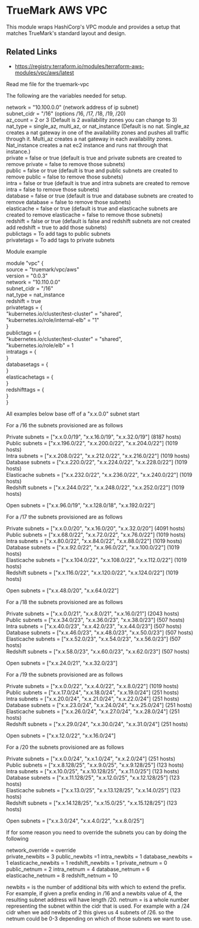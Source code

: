 # TrueMark AWS VPC

This module wraps HashiCorp's VPC module and provides a setup that matches TrueMark's standard layout and design.


## Related Links
 - https://registry.terraform.io/modules/terraform-aws-modules/vpc/aws/latest

Read me file for the truemark-vpc

The following are the variables needed for setup.

network = "10.100.0.0" (network address of ip subnet)<br />
subnet_cidr = "/16" (options /16, /17, /18, /19, /20)<br />
az_count = 2 or 3 (Default is 2 availability zones you can change to 3)<br />
nat_type = single_az, multi_az, or nat_instance (Default is no nat. Single_az creates a nat gateway in one of the availability zones and pushes all traffic through it. Multi_az creates a nat gateway in each availability zones. Nat_instance creates a nat ec2 instance and runs nat through that instance.)<br />
private = false or true (default is true and private subnets are created to remove private = false to remove those subnets)<br />
public = false or true (default is true and public subnets are created to remove public = false to remove those subnets)<br />
intra = false or true (default is true and intra subnets are created to remove intra = false to remove those subnets)<br />
database = false or true (default is true and database subnets are created to remove database = false to remove those subnets)<br />
elasticache = false or true (default is true and elasticache subnets are created to remove elasticache = false to remove those subnets)<br />
redshift = false or true (default is false and redshift subnets are not created add redshift = true to add those subnets)<br />
publictags = To add tags to public subnets<br />
privatetags = To add tags to private subnets<br />

Module example<br />

module "vpc" {<br />
source = "truemark/vpc/aws"<br />
version         = "0.0.3"<br />
network = "10.110.0.0"<br />
subnet_cidr = "/16"<br />
nat_type = nat_instance<br />
redshift = true<br />
privatetags = {<br />
"kubernetes.io/cluster/test-cluster" = "shared",<br />
"kubernetes.io/role/internal-elb"      = "1"<br />
}<br />
publictags = {<br />
"kubernetes.io/cluster/test-cluster" = "shared",<br />
"kubernetes.io/role/elb"             = 1<br />
intratags = {<br />
}<br />
databasetags = {<br />
}<br />
elasticachetags = {<br />
}<br />
redshifttags = {<br />
}<br />
}<br />

All examples below base off of a "x.x.0.0" subnet start

For a /16 the subnets provisioned are as follows

Private subnets = ["x.x.0.0/19", "x.x.16.0/19", "x.x.32.0/19"] (8187 hosts)<br />
Public subnets = ["x.x.196.0/22", "x.x.200.0/22", "x.x.204.0/22"] (1019 hosts)<br />
Intra subnets = ["x.x.208.0/22", "x.x.212.0/22", "x.x.216.0/22"] (1019 hosts)<br />
Database subnets = ["x.x.220.0/22", "x.x.224.0/22", "x.x.228.0/22"] (1019 hosts)<br />
Elasticache subnets = ["x.x.232.0/22", "x.x.236.0/22", "x.x.240.0/22"] (1019 hosts)<br />
Redshift subnets = ["x.x.244.0/22", "x.x.248.0/22", "x.x.252.0/22"] (1019 hosts)<br />

Open subnets = ["x.x.96.0/19", "x.x.128.0/18", "x.x.192.0/22"]

For a /17 the subnets provisioned are as follows

Private subnets = ["x.x.0.0/20", "x.x.16.0/20", "x.x.32.0/20"] (4091 hosts)<br />
Public subnets = ["x.x.68.0/22", "x.x.72.0/22", "x.x.76.0/22"] (1019 hosts)<br />
Intra subnets = ["x.x.80.0/22", "x.x.84.0/22", "x.x.88.0/22"] (1019 hosts)<br />
Database subnets = ["x.x.92.0/22", "x.x.96.0/22", "x.x.100.0/22"] (1019 hosts)<br />
Elasticache subnets = ["x.x.104.0/22", "x.x.108.0/22", "x.x.112.0/22"] (1019 hosts)<br />
Redshift subnets = ["x.x.116.0/22", "x.x.120.0/22", "x.x.124.0/22"] (1019 hosts)<br />

Open subnets = ["x.x.48.0/20", "x.x.64.0/22"]

For a /18 the subnets provisioned are as follows

Private subnets = ["x.x.0.0/21", "x.x.8.0/21", "x.x.16.0/21"] (2043 hosts)<br />
Public subnets = ["x.x.34.0/23", "x.x.36.0/23", "x.x.38.0/23"] (507 hosts)<br />
Intra subnets = ["x.x.40.0/23", "x.x.42.0/23", "x.x.44.0/23"] (507 hosts)<br />
Database subnets = ["x.x.46.0/23", "x.x.48.0/23", "x.x.50.0/23"] (507 hosts)<br />
Elasticache subnets = ["x.x.52.0/23", "x.x.54.0/23", "x.x.56.0/23"] (507 hosts)<br />
Redshift subnets = ["x.x.58.0/23", "x.x.60.0/23", "x.x.62.0/23"] (507 hosts)<br />

Open subnets = ["x.x.24.0/21", "x.x.32.0/23"]

For a /19 the subnets provisioned are as follows

Private subnets = ["x.x.0.0/22", "x.x.4.0/22", "x.x.8.0/22"] (1019 hosts)<br />
Public subnets = ["x.x.17.0/24", "x.x.18.0/24", "x.x.19.0/24"] (251 hosts)<br />
Intra subnets = ["x.x.20.0/24", "x.x.21.0/24", "x.x.22.0/24"] (251 hosts)<br />
Database subnets = ["x.x.23.0/24", "x.x.24.0/24", "x.x.25.0/24"] (251 hosts)<br />
Elasticache subnets = ["x.x.26.0/24", "x.x.27.0/24", "x.x.28.0/24"] (251 hosts)<br />
Redshift subnets = ["x.x.29.0/24", "x.x.30.0/24", "x.x.31.0/24"] (251 hosts)<br />

Open subnets = ["x.x.12.0/22", "x.x.16.0/24"]

For a /20 the subnets provisioned are as follows

Private subnets = ["x.x.0.0/24", "x.x.1.0/24", "x.x.2.0/24"] (251 hosts)<br />
Public subnets = ["x.x.8.128/25", "x.x.9.0/25", "x.x.9.128/25"] (123 hosts)<br />
Intra subnets = ["x.x.10.0/25", "x.x.10.128/25", "x.x.11.0/25"] (123 hosts)<br />
Database subnets = ["x.x.11.128/25", "x.x.12.0/25", "x.x.12.128/25"] (123 hosts)<br />
Elasticache subnets = ["x.x.13.0/25", "x.x.13.128/25", "x.x.14.0/25"] (123 hosts)<br />
Redshift subnets = ["x.x.14.128/25", "x.x.15.0/25", "x.x.15.128/25"] (123 hosts)<br />

Open subnets = ["x.x.3.0/24", "x.x.4.0/22", "x.x.8.0/25"]

If for some reason you need to override the subnets you can by doing the following

network_override = override<br />
private_newbits = 3
public_newbits =1
intra_newbits = 1
database_newbits = 1
elasticache_newbits = 1
redshift_newbits = 1
private_netnum = 0
public_netnum = 2
intra_netnum = 4
database_netnum = 6
elasticache_netnum = 8
redshift_netnum = 10

newbits = is the number of additional bits with which to extend the prefix. For example, if given a prefix ending in /16 and a newbits value of 4, the resulting subnet address will have length /20.
netnum = is a whole number representing the subnet within the cidr that is used. For example with a /24 cidr when we add newbits of 2 this gives us 4 subnets of /26. so the netnum could be 0-3 depending on which of those subnets we want to use.
